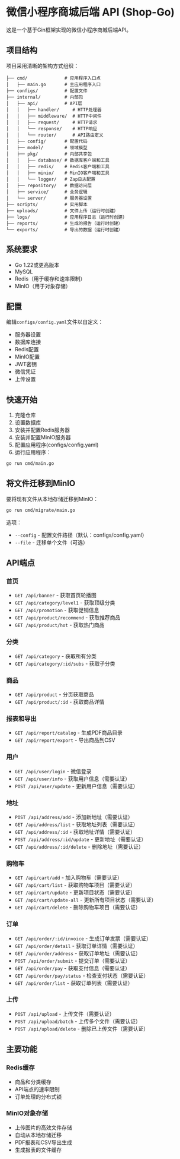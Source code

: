# 微信小程序商城后端 API (Shop-Go)

这是一个基于Gin框架实现的微信小程序商城后端API。

## 项目结构

项目采用清晰的架构方式组织：

```
├── cmd/              # 应用程序入口点
│   ├── main.go       # 主应用程序入口
├── configs/          # 配置文件
├── internal/         # 内部包
│   ├── api/          # API层
│   │   ├── handler/     # HTTP处理器
│   │   ├── middleware/  # HTTP中间件
│   │   ├── request/     # HTTP请求
│   │   └── response/    # HTTP响应
│   │   └── router/      # API路由定义
│   ├── config/       # 配置代码
│   ├── model/        # 领域模型
│   ├── pkg/          # 内部共享包
│   │   ├── database/ # 数据库客户端和工具
│   │   ├── redis/    # Redis客户端和工具
│   │   ├── minio/    # MinIO客户端和工具
│   │   └── logger/   # Zap日志配置
│   ├── repository/   # 数据访问层
│   ├── service/      # 业务逻辑
│   └── server/       # 服务器设置
├── scripts/          # 实用脚本
├── uploads/          # 文件上传（运行时创建）
├── logs/             # 应用程序日志（运行时创建）
├── reports/          # 生成的报告（运行时创建）
└── exports/          # 导出的数据（运行时创建）
```

## 系统要求

- Go 1.22或更高版本
- MySQL
- Redis（用于缓存和速率限制）
- MinIO（用于对象存储）

## 配置

编辑`configs/config.yaml`文件以自定义：

- 服务器设置
- 数据库连接
- Redis配置
- MinIO配置
- JWT密钥
- 微信凭证
- 上传设置

## 快速开始

1. 克隆仓库
2. 设置数据库
3. 安装并配置Redis服务器
4. 安装并配置MinIO服务器
5. 配置应用程序(configs/config.yaml)
6. 运行应用程序：

```bash
go run cmd/main.go
```

## 将文件迁移到MinIO

要将现有文件从本地存储迁移到MinIO：

```bash
go run cmd/migrate/main.go
```

选项：
- `--config` - 配置文件路径（默认：configs/config.yaml）
- `--file` - 迁移单个文件（可选）

## API端点

### 首页
- `GET /api/banner` - 获取首页轮播图
- `GET /api/category/level1` - 获取顶级分类
- `GET /api/promotion` - 获取促销信息
- `GET /api/product/recommend` - 获取推荐商品
- `GET /api/product/hot` - 获取热门商品

### 分类
- `GET /api/category` - 获取所有分类
- `GET /api/category/:id/subs` - 获取子分类

### 商品
- `GET /api/product` - 分页获取商品
- `GET /api/product/:id` - 获取商品详情

### 报表和导出
- `GET /api/report/catalog` - 生成PDF商品目录
- `GET /api/report/export` - 导出商品到CSV

### 用户
- `GET /api/user/login` - 微信登录
- `GET /api/user/info` - 获取用户信息（需要认证）
- `POST /api/user/update` - 更新用户信息（需要认证）

### 地址
- `POST /api/address/add` - 添加新地址（需要认证）
- `GET /api/address/list` - 获取地址列表（需要认证）
- `GET /api/address/:id` - 获取地址详情（需要认证）
- `POST /api/address/:id/update` - 更新地址（需要认证）
- `GET /api/address/:id/delete` - 删除地址（需要认证）

### 购物车
- `GET /api/cart/add` - 加入购物车（需要认证）
- `GET /api/cart/list` - 获取购物车项目（需要认证）
- `GET /api/cart/update` - 更新项目状态（需要认证）
- `GET /api/cart/update-all` - 更新所有项目状态（需要认证）
- `GET /api/cart/delete` - 删除购物车项目（需要认证）

### 订单
- `GET /api/order/:id/invoice` - 生成订单发票（需要认证）
- `GET /api/order/detail` - 获取订单详情（需要认证）
- `GET /api/order/address` - 获取订单地址（需要认证）
- `POST /api/order/submit` - 提交订单（需要认证）
- `GET /api/order/pay` - 获取支付信息（需要认证）
- `GET /api/order/pay/status` - 检查支付状态（需要认证）
- `GET /api/order/list` - 获取订单列表（需要认证）

### 上传
- `POST /api/upload` - 上传文件（需要认证）
- `POST /api/upload/batch` - 上传多个文件（需要认证）
- `POST /api/upload/delete` - 删除已上传文件（需要认证）

## 主要功能

### Redis缓存
- 商品和分类缓存
- API端点的速率限制
- 订单处理的分布式锁

### MinIO对象存储
- 上传图片的高效文件存储
- 自动从本地存储迁移
- PDF报表和CSV导出生成
- 生成报表的文件缓存 